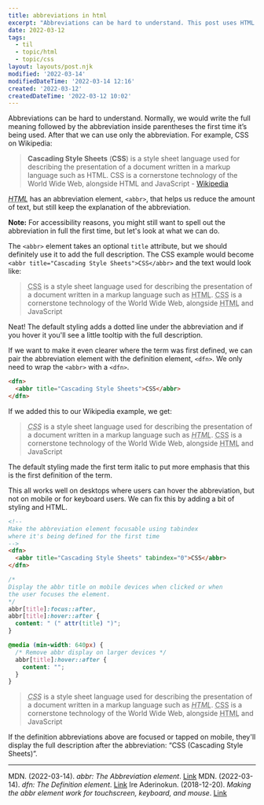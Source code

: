 ```yaml
---
title: abbreviations in html
excerpt: "Abbreviations can be hard to understand. This post uses HTML's abbreviation and definition elements to make texts easier for everyone."
date: 2022-03-12
tags:
  - til
  - topic/html
  - topic/css
layout: layouts/post.njk
modified: '2022-03-14'
modifiedDateTime: '2022-03-14 12:16'
created: '2022-03-12'
createdDateTime: '2022-03-12 10:02'
---
```


Abbreviations can be hard to understand. Normally, we would write the full meaning followed by the abbreviation inside parentheses the first time it’s being used. After that we can use only the abbreviation. For example, CSS on Wikipedia:

>**Cascading Style Sheets** (**CSS**) is a style sheet language used for describing the presentation of a document written in a markup language such as HTML. CSS is a cornerstone technology of the World Wide Web, alongside HTML and JavaScript - [Wikipedia](https://en.m.wikipedia.org/wiki/CSS)

<dfn><abbr title="HyperText Markup Language" tabindex="0">HTML</abbr></dfn> has an abbreviation element, `<abbr>`, that helps us reduce the amount of text, but still keep the explanation of the abbreviation.

**Note:** For accessibility reasons, you might still want to spell out the abbreviation in full the first time, but let's look at what we can do.

The `<abbr>` element takes an optional `title` attribute, but we should definitely use it to add the full description. The CSS example would become `<abbr title="Cascading Style Sheets">CSS</abbr>` and the text would look like:

><abbr title="Cascading Style Sheets">CSS</abbr> is a style sheet language used for describing the presentation of a document written in a markup language such as <abbr title="HyperText Markup Language">HTML</abbr>. <abbr title="Cascading Style Sheets">CSS</abbr> is a cornerstone technology of the World Wide Web, alongside <abbr title="HyperText Markup Language">HTML</abbr> and JavaScript

Neat! The default styling adds a dotted line under the abbreviation and if you hover it you'll see a little tooltip with the full description.

If we want to make it even clearer where the term was first defined, we can pair the abbreviation element with the definition element, `<dfn>`. We only need to wrap the `<abbr>` with a `<dfn>`.

```html
<dfn>
  <abbr title="Cascading Style Sheets">CSS</abbr>
</dfn>
```

If we added this to our Wikipedia example, we get:

><dfn><abbr title="Cascading Style Sheets">CSS</abbr></dfn> is a style sheet language used for describing the presentation of a document written in a markup language such as <dfn><abbr title="HyperText Markup Language">HTML</abbr></dfn>. <abbr title="Cascading Style Sheets">CSS</abbr> is a cornerstone technology of the World Wide Web, alongside <abbr title="HyperText Markup Language">HTML</abbr> and JavaScript

The default styling made the first term italic to put more emphasis that this is the first definition of the term.

This all works well on desktops where users can hover the abbreviation, but not on mobile or for keyboard users. We can fix this by adding a bit of styling and HTML.

```html
<!--
Make the abbreviation element focusable using tabindex
where it's being defined for the first time
-->
<dfn>
  <abbr title="Cascading Style Sheets" tabindex="0">CSS</abbr>
</dfn>
```

```css
/*
Display the abbr title on mobile devices when clicked or when
the user focuses the element.
*/
abbr[title]:focus::after,
abbr[title]:hover::after {
  content: " (" attr(title) ")";
}

@media (min-width: 640px) {
  /* Remove abbr display on larger devices */
  abbr[title]:hover::after {
    content: "";
  }
}
```

><dfn><abbr title="Cascading Style Sheets" tabindex="0">CSS</abbr></dfn> is a style sheet language used for describing the presentation of a document written in a markup language such as <dfn><abbr title="HyperText Markup Language" tabindex="0">HTML</abbr></dfn>. <abbr title="Cascading Style Sheets">CSS</abbr> is a cornerstone technology of the World Wide Web, alongside <abbr title="HyperText Markup Language">HTML</abbr> and JavaScript

If the definition abbreviations above are focused or tapped on mobile, they'll display the full description after the abbreviation: “CSS (Cascading Style Sheets)”.

---
MDN. (2022-03-14). _abbr: The Abbreviation element_. [Link](https://developer.mozilla.org/en-US/docs/Web/HTML/Element/abbr)
MDN. (2022-03-14). _dfn: The Definition element_. [Link](https://developer.mozilla.org/en-US/docs/Web/HTML/Element/dfn)
Ire Aderinokun. (2018-12-20). _Making the abbr element work for touchscreen, keyboard, and mouse_. [Link](https://bitsofco.de/making-abbr-work-for-touchscreen-keyboard-mouse/)
